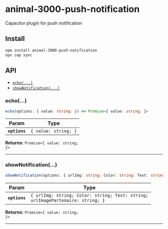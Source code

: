 # animal-3000-push-notification

Capacitor plugin for push notification

## Install

```bash
npm install animal-3000-push-notification
npx cap sync
```

## API

<docgen-index>

- [`echo(...)`](#echo)
- [`showNotification(...)`](#shownotification)

</docgen-index>

<docgen-api>
<!--Update the source file JSDoc comments and rerun docgen to update the docs below-->

### echo(...)

```typescript
echo(options: { value: string; }) => Promise<{ value: string; }>
```

| Param         | Type                            |
| ------------- | ------------------------------- |
| **`options`** | <code>{ value: string; }</code> |

**Returns:** <code>Promise&lt;{ value: string; }&gt;</code>

---

### showNotification(...)

```typescript
showNotification(options: { urlImg: string; Color: string; Text: string; urlImagePartenaire: string; }) => Promise<{ value: string; }>
```

| Param         | Type                                                                                      |
| ------------- | ----------------------------------------------------------------------------------------- |
| **`options`** | <code>{ urlImg: string; Color: string; Text: string; urlImagePartenaire: string; }</code> |

**Returns:** <code>Promise&lt;{ value: string; }&gt;</code>

---

</docgen-api>
